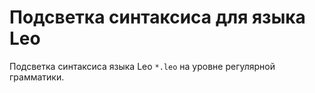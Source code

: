 # Подсветка синтаксиса для языка Leo

Подсветка синтаксиса языка Leo `*.leo` на уровне регулярной грамматики.
